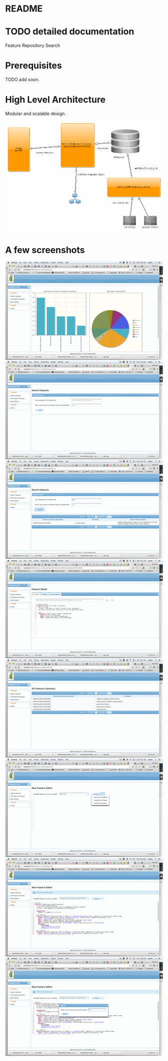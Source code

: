# README #

# TODO detailed documentation #
Feature Repository Search

# Prerequisites #
TODO add soon.

# High Level Architecture #
Modular and scalable design.

![Architecture](architecture.gif?raw=true "High level architecture")

# A few screenshots #
![Screenshot](one.png?raw=true "Screenshot of UI")
![Screenshot](two.png?raw=true "Screenshot of UI")
![Screenshot](three.png?raw=true "Screenshot of UI")
![Screenshot](four.png?raw=true "Screenshot of UI")
![Screenshot](five.png?raw=true "Screenshot of UI")
![Screenshot](six.png?raw=true "Screenshot of UI")
![Screenshot](seven.png?raw=true "Screenshot of UI")
![Screenshot](eight.png?raw=true "Screenshot of UI")







